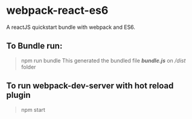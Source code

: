 # webpack-react-es6
A reactJS quickstart bundle with webpack and ES6.

## To Bundle run:
> npm run bundle
This generated the bundled file ***bundle.js*** on */dist* folder

## To run webpack-dev-server with hot reload plugin
> npm start
